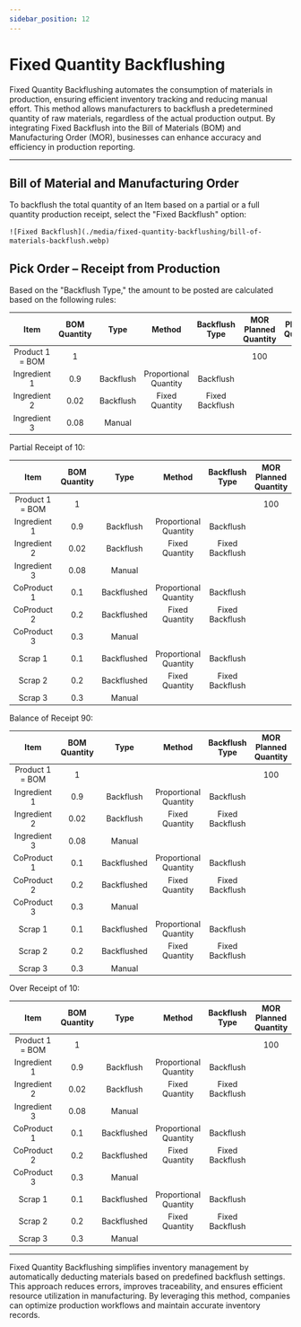 ```yaml
---
sidebar_position: 12
---
```


# Fixed Quantity Backflushing

Fixed Quantity Backflushing automates the consumption of materials in production, ensuring efficient inventory tracking and reducing manual effort. This method allows manufacturers to backflush a predetermined quantity of raw materials, regardless of the actual production output. By integrating Fixed Backflush into the Bill of Materials (BOM) and Manufacturing Order (MOR), businesses can enhance accuracy and efficiency in production reporting.

---

## Bill of Material and Manufacturing Order

To backflush the total quantity of an Item based on a partial or a full quantity production receipt, select the "Fixed Backflush" option:

    ![Fixed Backflush](./media/fixed-quantity-backflushing/bill-of-materials-backflush.webp)

## Pick Order – Receipt from Production

Based on the "Backflush Type," the amount to be posted are calculated based on the following rules:

|      Item       | BOM Quantity |   Type    |        Method         | Backflush Type  | MOR Planned Quantity | Planned Quantity | Receipt | Actual Quantity |
| :-------------: | :----------: | :-------: | :-------------------: | :-------------: | :------------------: | :--------------: | :-----: | :-------------: |
| Product 1 = BOM |      1       |           |                       |                 |         100          |                  |   10    |                 |
|  Ingredient 1   |     0.9      | Backflush | Proportional Quantity |    Backflush    |                      |        90        |         |        9        |
|  Ingredient 2   |     0.02     | Backflush |    Fixed Quantity     | Fixed Backflush |                      |        2         |         |        2        |
|  Ingredient 3   |     0.08     |  Manual   |                       |                 |                      |        8         |         |                 |

Partial Receipt of 10:

|      Item       | BOM Quantity |    Type     |        Method         | Backflush Type  | MOR Planned Quantity | Planned Quantity | Receipt | Actual Quantity |
| :-------------: | :----------: | :---------: | :-------------------: | :-------------: | :------------------: | :--------------: | :-----: | :-------------: |
| Product 1 = BOM |      1       |             |                       |                 |         100          |                  |   10    |                 |
|  Ingredient 1   |     0.9      |  Backflush  | Proportional Quantity |    Backflush    |                      |        90        |         |        9        |
|  Ingredient 2   |     0.02     |  Backflush  |    Fixed Quantity     | Fixed Backflush |                      |        2         |         |        2        |
|  Ingredient 3   |     0.08     |   Manual    |                       |                 |                      |        8         |         |        0        |
|   CoProduct 1   |     0.1      | Backflushed | Proportional Quantity |    Backflush    |                      |        10        |         |        1        |
|   CoProduct 2   |     0.2      | Backflushed |    Fixed Quantity     | Fixed Backflush |                      |        20        |         |       20        |
|   CoProduct 3   |     0.3      |   Manual    |                       |                 |                      |        30        |         |        0        |
|     Scrap 1     |     0.1      | Backflushed | Proportional Quantity |    Backflush    |                      |        10        |         |        1        |
|     Scrap 2     |     0.2      | Backflushed |    Fixed Quantity     | Fixed Backflush |                      |        20        |         |       20        |
|     Scrap 3     |     0.3      |   Manual    |                       |                 |                      |        30        |         |        0        |

Balance of Receipt 90:

|      Item       | BOM Quantity |    Type     |        Method         | Backflush Type  | MOR Planned Quantity | Planned Quantity | Receipt | Actual Quantity |
| :-------------: | :----------: | :---------: | :-------------------: | :-------------: | :------------------: | :--------------: | :-----: | :-------------: |
| Product 1 = BOM |      1       |             |                       |                 |         100          |                  |   90    |                 |
|  Ingredient 1   |     0.9      |  Backflush  | Proportional Quantity |    Backflush    |                      |        90        |         |       81        |
|  Ingredient 2   |     0.02     |  Backflush  |    Fixed Quantity     | Fixed Backflush |                      |        2         |         |        0        |
|  Ingredient 3   |     0.08     |   Manual    |                       |                 |                      |        8         |         |        0        |
|   CoProduct 1   |     0.1      | Backflushed | Proportional Quantity |    Backflush    |                      |        10        |         |        9        |
|   CoProduct 2   |     0.2      | Backflushed |    Fixed Quantity     | Fixed Backflush |                      |        20        |         |        0        |
|   CoProduct 3   |     0.3      |   Manual    |                       |                 |                      |        30        |         |        0        |
|     Scrap 1     |     0.1      | Backflushed | Proportional Quantity |    Backflush    |                      |        10        |         |        9        |
|     Scrap 2     |     0.2      | Backflushed |    Fixed Quantity     | Fixed Backflush |                      |        20        |         |        0        |
|     Scrap 3     |     0.3      |   Manual    |                       |                 |                      |        30        |         |        0        |

Over Receipt of 10:

|      Item       | BOM Quantity |    Type     |        Method         | Backflush Type  | MOR Planned Quantity | Planned Quantity | Receipt | Actual Quantity |
| :-------------: | :----------: | :---------: | :-------------------: | :-------------: | :------------------: | :--------------: | :-----: | :-------------: |
| Product 1 = BOM |      1       |             |                       |                 |         100          |                  |   10    |                 |
|  Ingredient 1   |     0.9      |  Backflush  | Proportional Quantity |    Backflush    |                      |        90        |         |        9        |
|  Ingredient 2   |     0.02     |  Backflush  |    Fixed Quantity     | Fixed Backflush |                      |        2         |         |        0        |
|  Ingredient 3   |     0.08     |   Manual    |                       |                 |                      |        8         |         |        0        |
|   CoProduct 1   |     0.1      | Backflushed | Proportional Quantity |    Backflush    |                      |        10        |         |        1        |
|   CoProduct 2   |     0.2      | Backflushed |    Fixed Quantity     | Fixed Backflush |                      |        20        |         |        0        |
|   CoProduct 3   |     0.3      |   Manual    |                       |                 |                      |        30        |         |        0        |
|     Scrap 1     |     0.1      | Backflushed | Proportional Quantity |    Backflush    |                      |        10        |         |        1        |
|     Scrap 2     |     0.2      | Backflushed |    Fixed Quantity     | Fixed Backflush |                      |        20        |         |        0        |
|     Scrap 3     |     0.3      |   Manual    |                       |                 |                      |        30        |         |        0        |

---
Fixed Quantity Backflushing simplifies inventory management by automatically deducting materials based on predefined backflush settings. This approach reduces errors, improves traceability, and ensures efficient resource utilization in manufacturing. By leveraging this method, companies can optimize production workflows and maintain accurate inventory records.
